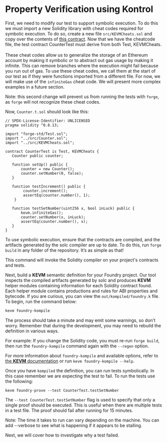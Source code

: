 # Property Verification using Kontrol

First, we need to modify our test to support symbolic execution. To do this we must import a new Solidity library with cheat codes required for symbolic execution. To do so, create a new file `src/KEVMCheats.sol` and copy over the contents of [this contract](https://github.com/runtimeverification/foundry-demo/blob/master/src/utils/KEVMCheats.sol). Now that we have the cheatcode file, the test contract CounterTest must derive from both Test, KEVMCheats.\
\
These cheat codes allow us to generalize the storage of an Ethereum account by making it symbolic or to abstract out gas usage by making it infinite. This can remove branches where the execution might fail because you run out of gas. To use these cheat codes, we call them at the start of our test as if they were functions imported from a different file. For now, we will make use of the `infiniteGas` cheat code. We will present more complex examples in a future section.

Note: this second change will prevent us from running the tests with `forge`, as `forge` will not recognize these cheat codes.

Now, `Counter.t.sol` should look like this:

```solidity
// SPDX-License-Identifier: UNLICENSED
pragma solidity ^0.8.13;

import "forge-std/Test.sol";
import "../src/Counter.sol";
import "../src/KEVMCheats.sol";

contract CounterTest is Test, KEVMCheats {
   Counter public counter;
   
   function setUp() public {
       counter = new Counter();
       counter.setNumber(0, false);
   }
   
   function testIncrement() public {
        counter.increment();
        assertEq(counter.number(), 1);
    }
    
   function testSetNumber(uint256 x, bool inLuck) public {
       kevm.infiniteGas();
       counter.setNumber(x, inLuck);
       assertEq(counter.number(), x);
   }
}
```

To use symbolic execution, ensure that the contracts are compiled, and the artifacts generated by the solc compiler are up to date. To do this, run `forge build` in any folder of the repository. It’s as simple as that!

This command will invoke the Solidity compiler on your project's contracts and tests.

Next, build a **KEVM** semantic definition for your Foundry project. Our tool inspects the compiled artifacts generated by solc and produces **KEVM** helper modules containing information for each Solidity contract found. Each helper module contains productions and rules for ABI properties and bytecode. If you are curious, you can view the `out/kompiled/foundry.k` file. To begin, run the command below:

```sh
kevm foundry-kompile
```

The process should take a minute and may emit some warnings, so don’t worry. Remember that during the development, you may need to rebuild the definition in various ways.

For example: If you change the Solidity code, you must re-run `forge build`, then run the `foundry-kompile` command again with the `--regen` option.

For more information about `foundry-kompile` and available options, refer to [the **KEVM** documentation](https://github.com/runtimeverification/evm-semantics/blob/master/include/kframework/foundry.md) or run `kevm foundry-kompile --help`.

Once you have `kompiled` the definition, you can run tests symbolically. In this case remember we are expecting the test to fail. To run the tests use the following:

```
kevm foundry-prove --test CounterTest.testSetNumber
```

The `--test CounterTest.testSetNumber` flag is used to specify that only a single proof should be executed. This is useful when there are multiple tests in a test file. The proof should fail after running for 15 minutes.

Note: The time it takes to run can vary depending on the machine. You can add --verbose to see what is happening if it appears to be stalling.

Next, we will cover how to investigate why a test failed.
